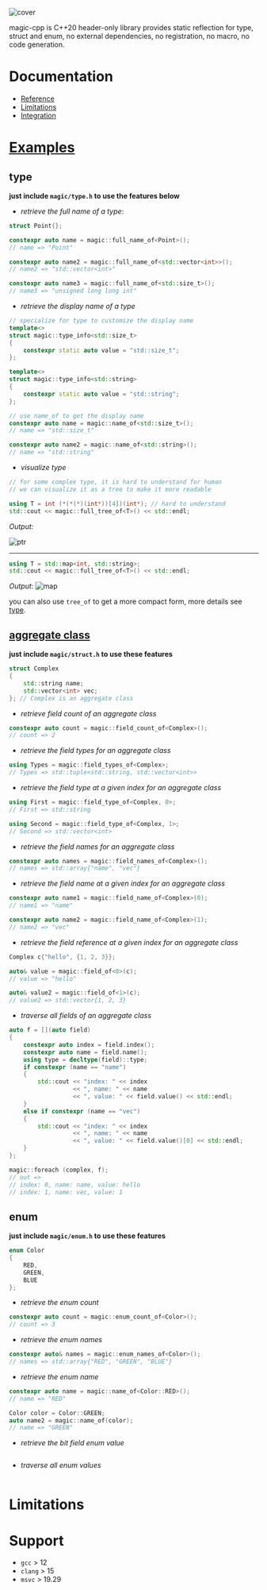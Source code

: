 ![cover](docs/assets/cover.png)

magic-cpp is C++20 header-only library provides static reflection for type, struct and enum, no external dependencies, no registration, no macro, no code generation. 

# Documentation
* [Reference](doc/reference.md)
* [Limitations](doc/limitations.md)
* [Integration](#Integration)

# [Examples](example/)
## type

**just include `magic/type.h` to use the features below**

- *retrieve the full name of a type*:
```cpp
struct Point{};

constexpr auto name = magic::full_name_of<Point>();
// name => "Point"

constexpr auto name2 = magic::full_name_of<std::vector<int>>();
// name2 => "std::vector<int>"

constexpr auto name3 = magic::full_name_of<std::size_t>();
// name3 => "unsigned long long int"
```
- *retrieve the display name of a type*
```cpp
// specialize for type to customize the display name
template<>
struct magic::type_info<std::size_t>
{
    constexpr static auto value = "std::size_t";
};

template<>
struct magic::type_info<std::string>
{
    constexpr static auto value = "std::string";
};

// use name_of to get the display name
constexpr auto name = magic::name_of<std::size_t>();
// name => "std::size_t"

constexpr auto name2 = magic::name_of<std::string>();
// name => "std::string"
```

- *visualize type*
```cpp
// for some complex type, it is hard to understand for human
// we can visualize it as a tree to make it more readable

using T = int (*(*(*)(int*))[4])(int*); // hard to understand
std::cout << magic::full_tree_of<T>() << std::endl;
```
*Output:*

![ptr](docs/assets/sample_ptr.png)

----------------
```cpp
using T = std::map<int, std::string>;
std::cout << magic::full_tree_of<T>() << std::endl;
```
*Output*:
![map](docs/assets/sample_map.png)

you can also use `tree_of` to get a more compact form, more details see [type](docs/type.md).

## [aggregate class](https://en.cppreference.com/w/cpp/language/aggregate_initialization#Definitions)
**just include `magic/struct.h` to use these features**

```cpp
struct Complex
{
    std::string name;
    std::vector<int> vec;
}; // Complex is an aggregate class
```

-  *retrieve field count of an aggregate class*
```cpp
constexpr auto count = magic::field_count_of<Complex>();
// count => 2
```
- *retrieve the field types for an aggregate class*
```cpp
using Types = magic::field_types_of<Complex>;
// Types => std::tuple<std::string, std::vector<int>>
```
- *retrieve the field type at a given index for an aggregate class*
```cpp
using First = magic::field_type_of<Complex, 0>;
// First => std::string

using Second = magic::field_type_of<Complex, 1>;
// Second => std::vector<int>
```
- *retrieve the field names for an aggregate class*
```cpp
constexpr auto names = magic::field_names_of<Complex>();
// names => std::array{"name", "vec"}
```

- *retrieve the field name at a given index for an aggregate class*
```cpp
constexpr auto name1 = magic::field_name_of<Complex>(0);
// name1 => "name"

constexpr auto name2 = magic::field_name_of<Complex>(1);
// name2 => "vec"
```

- *retrieve the field reference at a given index for an aggregate class*
```cpp
Complex c{"hello", {1, 2, 3}};

auto& value = magic::field_of<0>(c);
// value => "hello"

auto& value2 = magic::field_of<1>(c);
// value2 => std::vector{1, 2, 3}
```

- *traverse all fields of an aggregate class*
```cpp
auto f = [](auto field)
{
    constexpr auto index = field.index();
    constexpr auto name = field.name();
    using type = decltype(field)::type;
    if constexpr (name == "name")
    {
        std::cout << "index: " << index
                  << ", name: " << name
                  << ", value: " << field.value() << std::endl;
    }
    else if constexpr (name == "vec")
    {
        std::cout << "index: " << index
                  << ", name: " << name
                  << ", value: " << field.value()[0] << std::endl;
    }
};

magic::foreach (complex, f);
// out =>
// index: 0, name: name, value: hello
// index: 1, name: vec, value: 1
```
## enum
**just include `magic/enum.h` to use these features**
```cpp
enum Color
{
    RED,
    GREEN,
    BLUE
};
```
- *retrieve the enum count*
```cpp
constexpr auto count = magic::enum_count_of<Color>();
// count => 3
```
- *retrieve the enum names*
```cpp
constexpr auto& names = magic::enum_names_of<Color>();
// names => std::array{"RED", "GREEN", "BLUE"}
```
- *retrieve the enum name*
```cpp
constexpr auto name = magic::name_of<Color::RED>();
// name => "RED"

Color color = Color::GREEN;
auto name2 = magic::name_of(color);
// name => "GREEN"
```
- *retrieve the bit field enum value*
```cpp


```

- *traverse all enum values*
```cpp

```

# Limitations

# Support
- `gcc` > 12
- `clang` > 15
- `msvc` > 19.29